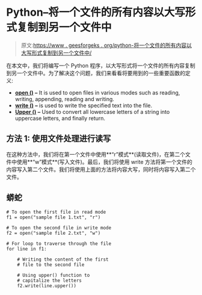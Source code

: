 # Python–将一个文件的所有内容以大写形式复制到另一个文件中

> 原文:[https://www . geesforgeks . org/python-将一个文件的所有内容以大写形式复制到另一个文件中/](https://www.geeksforgeeks.org/python-copy-all-the-content-of-one-file-to-another-file-in-uppercase/)

在本文中，我们将编写一个 Python 程序，以大写形式将一个文件的所有内容复制到另一个文件中。为了解决这个问题，我们来看看将要用到的一些重要函数的定义:

*   [**open ()**](https://www.geeksforgeeks.org/open-a-file-in-python/) **–** It is used to open files in various modes such as reading, writing, appending, reading and writing.
*   [**write ()**](https://www.geeksforgeeks.org/writing-to-file-in-python/) **–** is used to write the specified text into the file.
*   [**Upper ()**](https://www.geeksforgeeks.org/python-string-upper/) **–** Used to convert all lowercase letters of a string into uppercase letters, and finally return.

## **方法 1:** 使用文件处理进行读写

在这种方法中，我们将在第一个文件中使用**“r”模式**(读取文件)，在第二个文件中使用**“w”模式**(写入文件)。最后，我们将使用 write 方法将第一个文件的内容写入第二个文件。我们将使用上面的方法将内容大写，同时将内容写入第二个文件。

## 蟒蛇

```
# To open the first file in read mode
f1 = open("sample file 1.txt", "r")

# To open the second file in write mode
f2 = open("sample file 2.txt", "w")

# For loop to traverse through the file
for line in f1:

    # Writing the content of the first
    # file to the second file

    # Using upper() function to
    # capitalize the letters
    f2.write(line.upper())  
```
